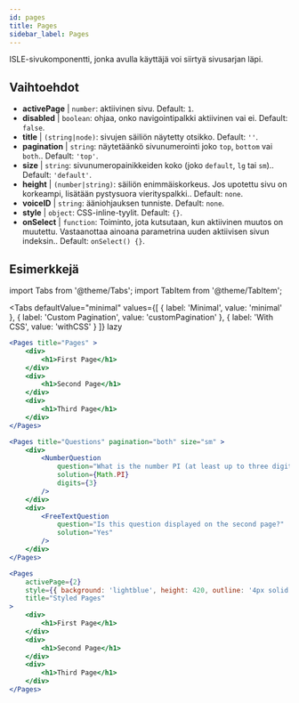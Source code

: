 ```yaml
---
id: pages 
title: Pages
sidebar_label: Pages
---
```


ISLE-sivukomponentti, jonka avulla käyttäjä voi siirtyä sivusarjan läpi.

## Vaihtoehdot

* __activePage__ | `number`: aktiivinen sivu. Default: `1`.
* __disabled__ | `boolean`: ohjaa, onko navigointipalkki aktiivinen vai ei. Default: `false`.
* __title__ | `(string|node)`: sivujen säiliön näytetty otsikko. Default: `''`.
* __pagination__ | `string`: näytetäänkö sivunumerointi joko `top`, `bottom` vai `both`.. Default: `'top'`.
* __size__ | `string`: sivunumeropainikkeiden koko (joko `default`, `lg` tai `sm`).. Default: `'default'`.
* __height__ | `(number|string)`: säiliön enimmäiskorkeus. Jos upotettu sivu on korkeampi, lisätään pystysuora vierityspalkki.. Default: `none`.
* __voiceID__ | `string`: ääniohjauksen tunniste. Default: `none`.
* __style__ | `object`: CSS-inline-tyylit. Default: `{}`.
* __onSelect__ | `function`: Toiminto, jota kutsutaan, kun aktiivinen muutos on muutettu. Vastaanottaa ainoana parametrina uuden aktiivisen sivun indeksin.. Default: `onSelect() {}`.


## Esimerkkejä

import Tabs from '@theme/Tabs';
import TabItem from '@theme/TabItem';

<Tabs
    defaultValue="minimal"
    values={[
        { label: 'Minimal', value: 'minimal' },
        { label: 'Custom Pagination', value: 'customPagination' },
        { label: 'With CSS', value: 'withCSS' }
    ]}
    lazy
>

<TabItem value="minimal">

```jsx live
<Pages title="Pages" >
    <div>
        <h1>First Page</h1>
    </div>
    <div>
        <h1>Second Page</h1>
    </div>
    <div>
        <h1>Third Page</h1>
    </div>
</Pages>
```

</TabItem>

<TabItem value="customPagination" >

```jsx live
<Pages title="Questions" pagination="both" size="sm" >
    <div>
        <NumberQuestion
            question="What is the number PI (at least up to three digits after the decimal point)?"
            solution={Math.PI}
            digits={3}
        />
    </div>
    <div>
        <FreeTextQuestion 
            question="Is this question displayed on the second page?"
            solution="Yes" 
        />
    </div>
</Pages>
```
</TabItem>

<TabItem value="withCSS">

```jsx live
<Pages 
    activePage={2}
    style={{ background: 'lightblue', height: 420, outline: '4px solid black' }} 
    title="Styled Pages"
>
    <div>
        <h1>First Page</h1>
    </div>
    <div>
        <h1>Second Page</h1>
    </div>
    <div>
        <h1>Third Page</h1>
    </div>
</Pages>
```

</TabItem>

</Tabs>

